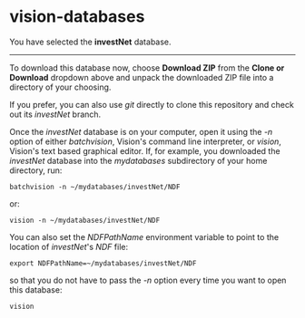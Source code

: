 # vision-databases
You have selected the __investNet__ database.

---

To download this database now, choose __Download ZIP__ from the __Clone or Download__ dropdown
above and unpack the downloaded ZIP file into a directory of your choosing.

If you prefer, you can also use _git_ directly to clone this repository and check out its
_investNet_ branch.

Once the _investNet_ database is on your computer, open it using the _-n_ option of either
_batchvision_, Vision's command line interpreter, or _vision_, Vision's text based graphical
editor.  If, for example, you downloaded the _investNet_ database into the _mydatabases_
subdirectory of your home directory, run:

    batchvision -n ~/mydatabases/investNet/NDF

or:

    vision -n ~/mydatabases/investNet/NDF

You can also set the _NDFPathName_ environment variable to point to the location of _investNet_'s
_NDF_ file:

    export NDFPathName=~/mydatabases/investNet/NDF

so that you do not have to pass the _-n_ option every time you want to open this database:

    vision
